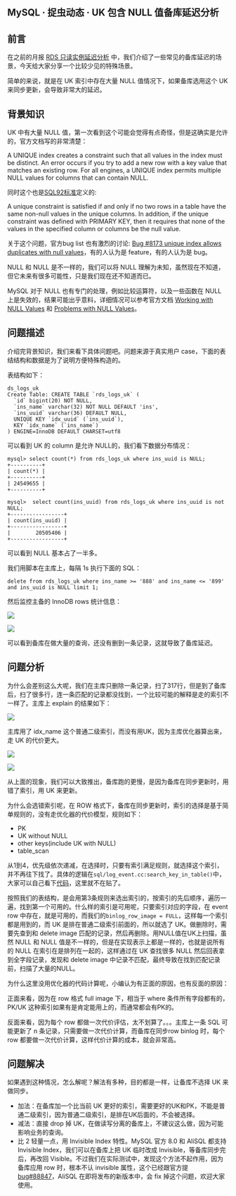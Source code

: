 ## MySQL · 捉虫动态 · UK 包含 NULL 值备库延迟分析


    
## 前言


在之前的月报 [RDS 只读实例延迟分析][5] 中，我们介绍了一些常见的备库延迟的场景，今天给大家分享一个比较少见的特殊场景。  


简单的来说，就是在 UK 索引中存在大量 NULL 值情况下，如果备库选用这个 UK 来同步更新，会导致非常大的延迟。  

## 背景知识


UK 中有大量 NULL 值，第一次看到这个可能会觉得有点奇怪，但是这确实是允许的，官方文档写的非常清楚：  


A UNIQUE index creates a constraint such that all values in the index must be distinct. An error  occurs if you try to add a new row with a key value that matches an existing row. For all engines, a  UNIQUE index permits multiple NULL values for columns that can contain NULL.  

同时这个也是[SQL92标准][6]定义的:  

A unique constraint is satisfied if and only if no two rows in
    a table have the same non-null values in the unique columns. In
    addition, if the unique constraint was defined with PRIMARY KEY,
    then it requires that none of the values in the specified column or
    columns be the null value.  

关于这个问题，官方bug list 也有激烈的讨论: [Bug #8173 unique index allows duplicates with null values][7]，有的人认为是 feature，有的人认为是 bug。  


NULL 和 NULL 是不一样的，我们可以将 NULL 理解为未知，虽然现在不知道，但它未来有很多可能性，只是我们现在还不知道而已。  


MySQL 对于 NULL 也有专门的处理，例如比较运算符，以及一些函数在 NULL 上是失效的，结果可能出乎意料，详细情况可以参考官方文档 [Working with NULL Values][8] 和 [Problems with NULL Values][9]。  

## 问题描述


介绍完背景知识，我们来看下具体问题吧。问题来源于真实用户 case，下面的表结结构和数据是为了说明方便特殊构造的。  


表结构如下：  

```LANG
ds_logs_uk
Create Table: CREATE TABLE `rds_logs_uk` (
  `id` bigint(20) NOT NULL,
  `ins_name` varchar(32) NOT NULL DEFAULT 'ins',
  `ins_uuid` varchar(36) DEFAULT NULL,
  UNIQUE KEY `idx_uuid` (`ins_uuid`),
  KEY `idx_name` (`ins_name`)
) ENGINE=InnoDB DEFAULT CHARSET=utf8

```


可以看到 UK 的 column 是允许 NULL的，我们看下数据分布情况：  

```LANG
mysql> select count(*) from rds_logs_uk where ins_uuid is NULL;
+----------+
| count(*) |
+----------+
| 24549655 |
+----------+

mysql>  select count(ins_uuid) from rds_logs_uk where ins_uuid is not NULL;
+-----------------+
| count(ins_uuid) |
+-----------------+
|        20505406 |
+-----------------+

```


可以看到 NULL 基本占了一半多。  


我们用脚本在主库上，每隔 1s 执行下面的 SQL：  

```LANG
delete from rds_logs_uk where ins_name >= '888' and ins_name <= '899' and ins_uuid is NULL limit 1;

```


然后监控主备的 InnoDB rows 统计信息：  


![][0]

![][1]  


可以看到备库在做大量的查询，还没有删到一条记录，这就导致了备库延迟。  

## 问题分析


为什么会差别这么大呢，我们在主库只删除一条记录，扫了317行，但是到了备库后，扫了很多行，连一条匹配的记录都没找到，一个比较可能的解释是走的索引不一样了。主库上 explain 的结果如下：  


![][2]  


主库用了 idx_name 这个普通二级索引，而没有用UK，因为主库优化器算出来，走 UK 的代价更大。  


![][3]

![][4]  


从上面的现象，我们可以大致推出，备库跑的更慢，是因为备库在同步更新时，用错了索引，用 UK 来更新。  


为什么会选错索引呢，在 ROW 格式下，备库在同步更新时，索引的选择是基于简单规则的，没有走优化器的代价模型，规则如下：  


* PK
* UK without NULL
* other keys(include UK with NULL)
* table_scan



从1到4，优先级依次递减，在选择时，只要有索引满足规则，就选择这个索引，并不再往下找了。具体的逻辑在`sql/log_event.cc:search_key_in_table()`中，大家可以自己看下[代码][10]，这里就不在贴了。  


按照我们的表结构，是会用第3条规则来选出索引的，按索引的先后顺序，遍历一遍，找到第一个可用的。什么样的索引是可用呢，只要索引对应的字段，在 event row 中存在，就是可用的，而我们的`binlog_row_image = FULL`，这样每一个索引都是用到的，而 UK 是排在普通二级索引前面的，所以就选了 UK。做删除时，需要先查到和 delete image 匹配的记录，然后再删除。用NULL值在UK上扫描，虽然 NULL 和 NULL 值是不一样的，但是在实现表示上都是一样的，也就是说所有的 NULL 在索引在是排列在一起的，这样通过在 UK 查找很多 NULL 然后回表拿到全字段记录，发现和 delete image 中记录不匹配，最终导致在找到匹配记录前，扫描了大量的NULL。  


为什么这里没用优化器的代码计算呢，小编认为有正面的原因，也有反面的原因：  


正面来看，因为在 row 格式 full image 下，相当于 where 条件所有字段都有的，PK/UK 这种索引如果有是肯定能用上的，而通常都会有PK的。  


反面来看，因为每个 row 都做一次代价评估，太不划算了。。。主库上一条 SQL 可能更新了 n 条记录，只需要做一次代价计算，而备库在同步row binlog 时，每个 row 都要做一次代价计算，这样代价计算的成本，就会非常高。  

## 问题解决


如果遇到这种情况，怎么解呢？解法有多种，目的都是一样，让备库不选择 UK 来做同步。  


* 加法：在备库加一个比当前 UK 更好的索引，需要更好的UK和PK，不能是普通二级索引，因为普通二级索引，是排在UK后面的，不会被选择。
* 减法：直接 drop 掉 UK，在做读写分离的备库上，不建议这么做，因为可能影响业务的查询。
* 比 2 轻量一点，用 Invisible Index 特性。MySQL 官方 8.0 和 AliSQL 都支持 Invisible Index，我们可以在备库上把 UK 临时改成 Invisible，等备库同步完后，再改回 Visible。不过我们在实际测试中，发现这个方法不起作用，因为备库应用 row 时，根本不认 invisible 属性，这个已经跟官方提 [bug#88847][11]，AliSQL 在即将发布的新版本中，会 fix 掉这个问题，欢迎大家使用。



[5]: http://mysql.taobao.org/monthly/2016/04/08/
[6]: http://www.contrib.andrew.cmu.edu/~shadow/sql/sql1992.txt
[7]: https://bugs.mysql.com/bug.php?id=8173
[8]: https://dev.mysql.com/doc/refman/5.6/en/working-with-null.html
[9]: https://dev.mysql.com/doc/refman/5.6/en/problems-with-null.html
[10]: https://github.com/mysql/mysql-server/blob/efb4087cfe12134e1541b39ee9a4305f7cd225f5/sql/log_event.cc#L9843-L9917
[11]: https://bugs.mysql.com/bug.php?id=88847
[0]: http://ata2-img.cn-hangzhou.img-pub.aliyun-inc.com/0e187bdc20280859de0ebbfc69b00d09.png
[1]: http://ata2-img.cn-hangzhou.img-pub.aliyun-inc.com/7b1803c570ab61e89e65732d59f4a93c.png
[2]: http://ata2-img.cn-hangzhou.img-pub.aliyun-inc.com/7e2ef052bbad739bdb1c3770fb6c79a3.png
[3]: http://ata2-img.cn-hangzhou.img-pub.aliyun-inc.com/66405456e7421d1598eecac41ed05e2a.png
[4]: http://ata2-img.cn-hangzhou.img-pub.aliyun-inc.com/8df09f8a2d4ab86d17563f115be6e739.png